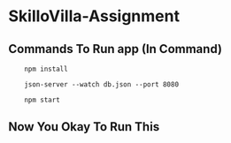 # SkilloVilla-Assignment

## Commands To Run app (In Command)

```
    npm install
```
```
    json-server --watch db.json --port 8080
```
```
    npm start
```

## Now You Okay To Run This


